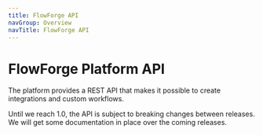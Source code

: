 ```yaml
---
title: FlowForge API
navGroup: Overview
navTitle: FlowForge API
---
```


# FlowForge Platform API

The platform provides a REST API that makes it possible to create integrations and
custom workflows.

Until we reach 1.0, the API is subject to breaking changes between releases. We
will get some documentation in place over the coming releases.

